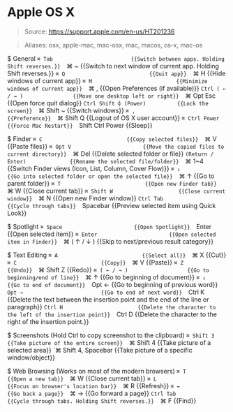 # Apple OS X

> Source: https://support.apple.com/en-us/HT201236

> Aliases: osx, apple-mac, mac-osx, mac, macos, os-x, mac-os

$ General
    `⌘ Tab                         {{Switch between apps. Holding Shift reverses.}} 
    `⌘ ~                           {{Switch to next window of current app. Holding Shift reverses.}} 
    `⌘ Q                           {{Quit app}} 
    `⌘ H                           {{Hide windows of current app}} 
    `⌘ M                           {{Minimize windows of current app}} 
    `⌘ ,                           {{Open Preferences (if available)}} 
    `Ctrl ( ← / → )                {{Move one desktop left or right}} 
    `⌘ Opt Esc                     {{Open force quit dialog}} 
    `Ctrl Shift ⌽ (Power)          {{Lock the screen}} 
    `⌘ Shift ~                     {{Switch windows}} 
    `⌘ ,                           {{Preference}} 
    `⌘ Shift Q                     {{Logout of OS X user account}} 
    `⌘ Ctrl Power                  {{Force Mac Restart}} 
    `Shift Ctrl Power              {{Sleep}} 

$ Finder
    `⌘ C                           {{Copy selected files}} 
    `⌘ V                           {{Paste files}} 
    `⌘ Opt V                       {{Move the copied files to current directory}} 
    `⌘ Del                         {{Delete selected folder or file}} 
    `(Return / Enter)              {{Rename the selected file/folder}} 
    `⌘ 1~4                         {{Switch Finder views (Icon, List, Column, Cover Flow)}} 
    `⌘ ↓                           {{Go into selected folder or open the selected file}} 
    `⌘ ↑                           {{Go to parent folder}} 
    `⌘ T                           {{Open new Finder tab}} 
    `⌘ W                           {{Close current tab}} 
    `⌘ Shift W                     {{Close current window}} 
    `⌘ N                           {{Open new Finder window}} 
    `Ctrl Tab                      {{Cycle through tabs}} 
    `Spacebar                      {{Preview selected item using Quick Look}} 

$ Spotlight
    `⌘ Space                       {{Open Spotlight}} 
    `Enter                         {{Open selected item}} 
    `⌘ Enter                       {{Open selected item in Finder}} 
    `⌘ ( ↑ / ↓ )                   {{Skip to next/previous result category}} 

$ Text Editing
    `⌘ A                           {{Select all}} 
    `⌘ X                           {{Cut}} 
    `⌘ C                           {{Copy}} 
    `⌘ V                           {{Paste}} 
    `⌘ Z                           {{Undo}} 
    `⌘ Shift Z                     {{Redo}} 
    `⌘ ( ← / → )                   {{Go to beginning/end of line}} 
    `⌘ ↑                           {{Go to beginning of document}} 
    `⌘ ↓                           {{Go to end of document}} 
    `Opt ←                         {{Go to beginning of previous word}} 
    `Opt →                         {{Go to end of next word}} 
    `Ctrl K                        {{Delete the text between the insertion point and the end of the line or paragraph}} 
    `Ctrl H                        {{Delete the character to the left of the insertion point}} 
    `Ctrl D                        {{Delete the character to the right of the insertion point.}} 

$ Screenshots (Hold Ctrl to copy screenshot to the clipboard)
    `⌘ Shift 3                     {{Take picture of the entire screen}} 
    `⌘ Shift 4                     {{Take picture of a selected area}} 
    `⌘ Shift 4, Spacebar           {{Take picture of a specific window/object}} 

$ Web Browsing (Works on most of the modern browsers)
    `⌘ T                           {{Open a new tab}} 
    `⌘ W                           {{Close current tab}} 
    `⌘ L                           {{Focus on browser's location bar}} 
    `⌘ R                           {{Refresh}} 
    `⌘ ←                           {{Go back a page}} 
    `⌘ →                           {{Go forward a page}} 
    `Ctrl Tab                      {{Cycle through tabs. Holding Shift reverses.}} 
    `⌘ F                           {{Find}} 


